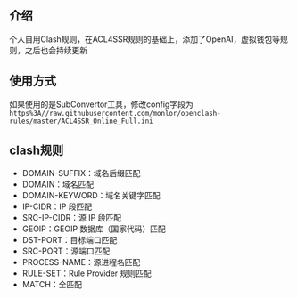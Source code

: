 ## 介绍
个人自用Clash规则，在ACL4SSR规则的基础上，添加了OpenAI，虚拟钱包等规则，之后也会持续更新

## 使用方式
如果使用的是SubConvertor工具，修改config字段为`https%3A//raw.githubusercontent.com/monlor/openclash-rules/master/ACL4SSR_Online_Full.ini`

## clash规则

* DOMAIN-SUFFIX：域名后缀匹配
* DOMAIN：域名匹配
* DOMAIN-KEYWORD：域名关键字匹配
* IP-CIDR：IP 段匹配
* SRC-IP-CIDR：源 IP 段匹配
* GEOIP：GEOIP 数据库（国家代码）匹配
* DST-PORT：目标端口匹配
* SRC-PORT：源端口匹配
* PROCESS-NAME：源进程名匹配
* RULE-SET：Rule Provider 规则匹配
* MATCH：全匹配
